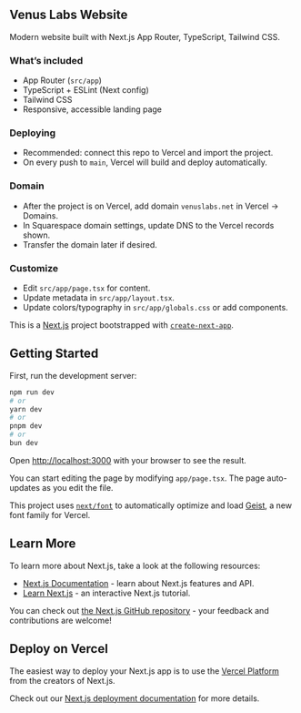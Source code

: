 ## Venus Labs Website

Modern website built with Next.js App Router, TypeScript, Tailwind CSS.

### What’s included
- App Router (`src/app`)
- TypeScript + ESLint (Next config)
- Tailwind CSS
- Responsive, accessible landing page

### Deploying
- Recommended: connect this repo to Vercel and import the project.
- On every push to `main`, Vercel will build and deploy automatically.

### Domain
- After the project is on Vercel, add domain `venuslabs.net` in Vercel → Domains.
- In Squarespace domain settings, update DNS to the Vercel records shown.
- Transfer the domain later if desired.

### Customize
- Edit `src/app/page.tsx` for content.
- Update metadata in `src/app/layout.tsx`.
- Update colors/typography in `src/app/globals.css` or add components.

This is a [Next.js](https://nextjs.org) project bootstrapped with [`create-next-app`](https://nextjs.org/docs/app/api-reference/cli/create-next-app).

## Getting Started

First, run the development server:

```bash
npm run dev
# or
yarn dev
# or
pnpm dev
# or
bun dev
```

Open [http://localhost:3000](http://localhost:3000) with your browser to see the result.

You can start editing the page by modifying `app/page.tsx`. The page auto-updates as you edit the file.

This project uses [`next/font`](https://nextjs.org/docs/app/building-your-application/optimizing/fonts) to automatically optimize and load [Geist](https://vercel.com/font), a new font family for Vercel.

## Learn More

To learn more about Next.js, take a look at the following resources:

- [Next.js Documentation](https://nextjs.org/docs) - learn about Next.js features and API.
- [Learn Next.js](https://nextjs.org/learn) - an interactive Next.js tutorial.

You can check out [the Next.js GitHub repository](https://github.com/vercel/next.js) - your feedback and contributions are welcome!

## Deploy on Vercel

The easiest way to deploy your Next.js app is to use the [Vercel Platform](https://vercel.com/new?utm_medium=default-template&filter=next.js&utm_source=create-next-app&utm_campaign=create-next-app-readme) from the creators of Next.js.

Check out our [Next.js deployment documentation](https://nextjs.org/docs/app/building-your-application/deploying) for more details.
